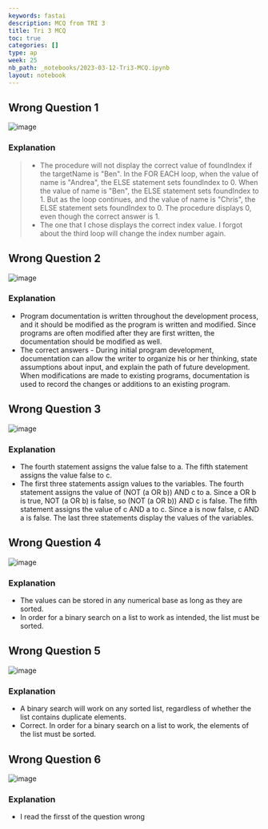 ```yaml
---
keywords: fastai
description: MCQ from TRI 3
title: Tri 3 MCQ
toc: true
categories: []
type: ap
week: 25
nb_path: _notebooks/2023-03-12-Tri3-MCQ.ipynb
layout: notebook
---
```


<!--
#################################################
### THIS FILE WAS AUTOGENERATED! DO NOT EDIT! ###
#################################################
# file to edit: _notebooks/2023-03-12-Tri3-MCQ.ipynb
-->

<div class="container" id="notebook-container">
        
<div class="cell border-box-sizing text_cell rendered"><div class="inner_cell">
<div class="text_cell_render border-box-sizing rendered_html">
<h2 id="Wrong-Question-1">Wrong Question 1<a class="anchor-link" href="#Wrong-Question-1"> </a></h2><p><img src="https://user-images.githubusercontent.com/108041389/224534000-c74b5d35-3970-4a73-9007-39a3f40ab5a9.png" alt="image"></p>
<h3 id="Explanation">Explanation<a class="anchor-link" href="#Explanation"> </a></h3><blockquote><ul>
<li>The procedure will not display the correct value of foundIndex if the targetName is "Ben". In the FOR EACH loop, when the value of name is "Andrea", the ELSE statement sets foundIndex to 0. When the value of name is "Ben", the ELSE statement sets foundIndex to 1. But as the loop continues, and the value of name is "Chris", the ELSE statement sets foundIndex to 0. The procedure displays 0, even though the correct answer is 1.</li>
<li>The one that I chose displays the correct index value. I forgot about the third loop will change the index number again.</li>
</ul>
</blockquote>

</div>
</div>
</div>
<div class="cell border-box-sizing text_cell rendered"><div class="inner_cell">
<div class="text_cell_render border-box-sizing rendered_html">
<h2 id="Wrong-Question-2">Wrong Question 2<a class="anchor-link" href="#Wrong-Question-2"> </a></h2><p><img src="https://user-images.githubusercontent.com/108041389/224534242-c4dc35b1-204e-435e-b9b9-7a4d5fe84363.png" alt="image"></p>
<h3 id="Explanation">Explanation<a class="anchor-link" href="#Explanation"> </a></h3><ul>
<li>Program documentation is written throughout the development process, and it should be modified as the program is written and modified. Since programs are often modified after they are first written, the documentation should be modified as well.</li>
<li>The correct answers - During initial program development, documentation can allow the writer to organize his or her thinking, state assumptions about input, and explain the path of future development. When modifications are made to existing programs, documentation is used to record the changes or additions to an existing program.</li>
</ul>

</div>
</div>
</div>
<div class="cell border-box-sizing text_cell rendered"><div class="inner_cell">
<div class="text_cell_render border-box-sizing rendered_html">
<h2 id="Wrong-Question-3">Wrong Question 3<a class="anchor-link" href="#Wrong-Question-3"> </a></h2><p><img src="https://user-images.githubusercontent.com/108041389/224534283-3b424aca-1980-4547-808c-c86b9a543983.png" alt="image"></p>
<h3 id="Explanation">Explanation<a class="anchor-link" href="#Explanation"> </a></h3><ul>
<li>The fourth statement assigns the value false to a. The fifth statement assigns the value false to c.</li>
<li>The first three statements assign values to the variables. The fourth statement assigns the value of (NOT (a OR b)) AND c to a. Since a OR b is true, NOT (a OR b) is false, so (NOT (a OR b)) AND c is false. The fifth statement assigns the value of c AND a to c. Since a is now false, c AND a is false. The last three statements display the values of the variables.</li>
</ul>

</div>
</div>
</div>
<div class="cell border-box-sizing text_cell rendered"><div class="inner_cell">
<div class="text_cell_render border-box-sizing rendered_html">
<h2 id="Wrong-Question-4">Wrong Question 4<a class="anchor-link" href="#Wrong-Question-4"> </a></h2><p><img src="https://user-images.githubusercontent.com/108041389/224534054-e429a2b8-dd94-4f08-9586-1614535be44c.png" alt="image"></p>
<h3 id="Explanation">Explanation<a class="anchor-link" href="#Explanation"> </a></h3><ul>
<li>The values can be stored in any numerical base as long as they are sorted.</li>
<li>In order for a binary search on a list to work as intended, the list must be sorted.</li>
</ul>

</div>
</div>
</div>
<div class="cell border-box-sizing text_cell rendered"><div class="inner_cell">
<div class="text_cell_render border-box-sizing rendered_html">
<h2 id="Wrong-Question-5">Wrong Question 5<a class="anchor-link" href="#Wrong-Question-5"> </a></h2><p><img src="https://user-images.githubusercontent.com/108041389/224534112-b7e47335-f6d6-46ba-872c-5870fe7fe924.png" alt="image"></p>
<h3 id="Explanation">Explanation<a class="anchor-link" href="#Explanation"> </a></h3><ul>
<li>A binary search will work on any sorted list, regardless of whether the list contains duplicate elements.</li>
<li>Correct. In order for a binary search on a list to work, the elements of the list must be sorted.</li>
</ul>

</div>
</div>
</div>
<div class="cell border-box-sizing text_cell rendered"><div class="inner_cell">
<div class="text_cell_render border-box-sizing rendered_html">
<h2 id="Wrong-Question-6">Wrong Question 6<a class="anchor-link" href="#Wrong-Question-6"> </a></h2><p><img src="https://user-images.githubusercontent.com/108041389/224534209-820e2c2d-aa27-46d0-84b4-38da55c97a49.png" alt="image"></p>
<h3 id="Explanation">Explanation<a class="anchor-link" href="#Explanation"> </a></h3><ul>
<li>I read the firsst of the question wrong</li>
</ul>

</div>
</div>
</div>
</div>
 

